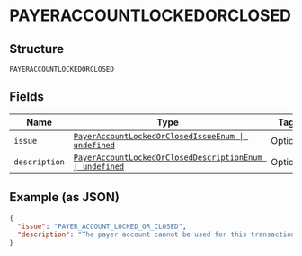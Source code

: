 
# PAYERACCOUNTLOCKEDORCLOSED

## Structure

`PAYERACCOUNTLOCKEDORCLOSED`

## Fields

| Name | Type | Tags | Description |
|  --- | --- | --- | --- |
| `issue` | [`PayerAccountLockedOrClosedIssueEnum \| undefined`](../../doc/models/payer-account-locked-or-closed-issue-enum.md) | Optional | - |
| `description` | [`PayerAccountLockedOrClosedDescriptionEnum \| undefined`](../../doc/models/payer-account-locked-or-closed-description-enum.md) | Optional | - |

## Example (as JSON)

```json
{
  "issue": "PAYER_ACCOUNT_LOCKED_OR_CLOSED",
  "description": "The payer account cannot be used for this transaction."
}
```

